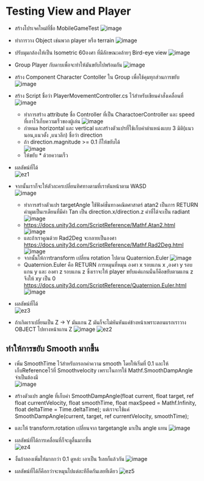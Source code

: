 # Testing View and Player
 - สร้างโปรเจคใหม่ที่ชื่อ MobileGameTest
![image](https://user-images.githubusercontent.com/101574457/218524266-efb7d901-933e-4677-b325-c25677f245c1.png)

 - ทำการวาง Object เช่นพวก player หรือ terrain
![image](https://user-images.githubusercontent.com/101574457/218714070-1a13767a-d19e-417b-95aa-f5d78e785106.png)
 - ปรับมุมกล้องให้เป็น Isometric 60องศา ที่มีลักษณะคล้ายๆ Bird-eye view
![image](https://user-images.githubusercontent.com/101574457/218714009-0ecf26ae-a885-4aff-98b8-1555bf62325f.png)
 - Group Player กับดาบเพื่อจะทำให้มันขยับไปพร้อมกัน
![image](https://user-images.githubusercontent.com/101574457/218723777-9b4d2433-ff51-4baa-920b-b7c56e4aec0f.png)
 - สร้าง Component Character Contoller ใน Group เพื่อใช้คุมทุกส่วนการขยับ
![image](https://user-images.githubusercontent.com/101574457/218723973-977b53fa-0e28-4300-9ee6-0e1376c2ec57.png)

 - สร้าง Script ชื่อว่า PlayerMovementController.cs ไว้สำหรับเขียนคำสั่งเคลื่อนที่                                                             
 ![image](https://user-images.githubusercontent.com/101574457/218728363-b2578c48-caa2-42b5-ad15-071ff74044e9.png)
    - ทำการสร้าง attribute ชื่อ Controller ที่เป็น CharactoerController และ speed ที่เอาไว้เก็บความเร็วของผู้เล่น
    ![image](https://user-images.githubusercontent.com/101574457/218728918-b1214bca-8f11-4ed8-8e29-2b66e9529306.png)
    - กำหนด horizontal และ vertical และสร้างตัวแปรที่ใช้เก็บค่าตำแหน่งแบบ 3 มิติ(แนวนอน,แนวตั้ง ,แนวลึก) ชื่อว่า direction  
    - ถ้า direction.magnitude >= 0.1 ก็ให้ขยับได้                                                                            
    ![image](https://user-images.githubusercontent.com/101574457/218732556-ee8580f2-bac0-4bfb-87e2-3fe48f2ac07b.png)
    - ให้ขยับ * ด้วยความเร็ว                                                                                               
 
 - ผลลัพน์ที่ได้                                                                                     
 ![ez1](https://user-images.githubusercontent.com/101574457/218733486-56ccad10-0638-4435-b0db-cc9737f3b166.gif)

 - จากนั้นเราก็จะให้ตัวละครเปลี่ยนทิศทางตามที่เราหันหน้าตาม WASD                                                                          
  ![image](https://user-images.githubusercontent.com/101574457/218733660-a7fb22cd-0090-4e1f-a253-35d2ca1c4040.png)
    - ทำการสร้างตัวแปร targetAngle ใช้ฟังค์ชั่นทางคณิตศาสาตร์ atan2 เป็นการ RETURN ค่ามุมเป็นเรเดียนที่มีค่า Tan เป็น direction.x/direction.z ค่าที่ได้จะเป็น radiant 
    ![image](https://user-images.githubusercontent.com/101574457/218735174-60946d6c-b11d-48ad-9b4f-7918f10ec484.png)                         
    - https://docs.unity3d.com/ScriptReference/Mathf.Atan2.html                                                             
    ![image](https://user-images.githubusercontent.com/101574457/218735423-b57e8806-23ca-41db-a103-ac716d641798.png)
    - และถ้าเราคูณด้วย Rad2Deg จะกลายเป็นองศา                       
    https://docs.unity3d.com/ScriptReference/Mathf.Rad2Deg.html                                                                                             
    ![image](https://user-images.githubusercontent.com/101574457/218736034-48802840-8a8b-4885-9143-f28d6555bbf8.png)
    - จากนั้นให้การtransform เปลี่ยน rotation ไปตาม Quaternion.Euler
    ![image](https://user-images.githubusercontent.com/101574457/218737120-1d87e816-a6a9-48de-8310-f3624d3f6f4c.png)
    - Quaternion.Euler คือ RETURN การหมุนที่หมุน องศา x รอบแกน x ,องศา y รอบแกน y และ องศา z รอบแกน z ซึ่งเราจะให้ player ขยับแค่แกนนั่นก็คือขยับตามแกน z จึงให้ xy เป็น 0
    https://docs.unity3d.com/ScriptReference/Quaternion.Euler.html
    ![image](https://user-images.githubusercontent.com/101574457/218737533-243a98c3-8342-4569-a12f-259323247c5a.png)
 - ผลลัพน์ที่ได้                                                                                                       
 ![ez3](https://user-images.githubusercontent.com/101574457/218739540-e1ea02c2-8456-4a2b-a92a-3d0acb4c4338.gif)

 - ถ้าเกิดเราเปลี่ยนเป็น Z -> Y มันแกน Z มันก็จะไม่หันหันแค่ข้างหน้าเพราะตอนแรกเราวาง OBJECT ไปทางหน้าแกน Z
 ![image](https://user-images.githubusercontent.com/101574457/218735631-af9df625-ba96-4129-8c20-46f0e3cc7ad7.png)
![ez2](https://user-images.githubusercontent.com/101574457/218739549-d3b4b55a-78b9-4010-a4c3-775e11e66005.gif)

## ทำให้การขยับ Smooth มากขึ้น
 - เพิ่ม SmoothTime ไว้สำหรับกรอกค่าความ smooth โดยให้เริ่มที่ 0.1 และให้เก็บReferenceไว้ที่ Smoothvelocity เพราะในการใช้ Mathf.SmoothDampAngle จำเป็นต้องมี                                                              
![image](https://user-images.githubusercontent.com/101574457/218742297-c30de3cc-6c31-4f0c-8679-eda20d82796d.png)

 - สร้างตัวแปร angle ที่เก็บค่า SmoothDampAngle(float current, float target, ref float currentVelocity, float smoothTime, float maxSpeed = Mathf.Infinity, float deltaTime = Time.deltaTime); แต่เราจะใช้แค่  SmoothDampAngle(current, target, ref currentVelocity, smoothTime);
 - และให้ transform.rotation เปลี่ยนจาก targetangle มาเป็น angle แทน
 ![image](https://user-images.githubusercontent.com/101574457/218744022-d34203ab-2d8d-49a0-9e0a-d5ac4828e7df.png)

 - ผลลัพน์ที่ได้การเคลื่อนที่ก็จะดูลื่นมากขึ้น                                                                                                       
 ![ez4](https://user-images.githubusercontent.com/101574457/218745131-22ca3429-72e0-421e-a98a-e00913d1416f.gif)

 - งั้นถ้าลองเพิ่มให้มากกว่า 0.1 ดูหล่ะ เอาเป็น 1เลยก็แล้วกัน
 ![image](https://user-images.githubusercontent.com/101574457/218745277-e149c4f6-02b8-4ab7-83b0-becc1f1ed06a.png)

 - ผลลัพน์ที่ได้ก็คือกว่าจะหมุนไปแต่ละทีอืดกันเลยทีเดียว
![ez5](https://user-images.githubusercontent.com/101574457/218745597-0f756aee-b562-455c-9f3e-2851ccf56db5.gif)

